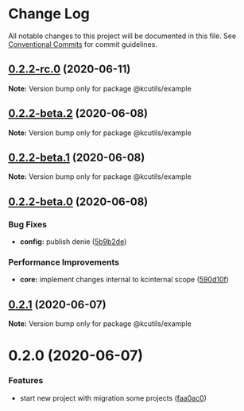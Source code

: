 # Change Log

All notable changes to this project will be documented in this file.
See [Conventional Commits](https://conventionalcommits.org) for commit guidelines.

## [0.2.2-rc.0](https://github.com/kamontat/kcutils/compare/@kcutils/example@0.2.2-beta.2...@kcutils/example@0.2.2-rc.0) (2020-06-11)

**Note:** Version bump only for package @kcutils/example





## [0.2.2-beta.2](https://github.com/kamontat/kcutils/compare/@kcutils/example@0.2.2-beta.1...@kcutils/example@0.2.2-beta.2) (2020-06-08)

**Note:** Version bump only for package @kcutils/example





## [0.2.2-beta.1](https://github.com/kamontat/kcutils/compare/@kcutils/example@0.2.2-beta.0...@kcutils/example@0.2.2-beta.1) (2020-06-08)

**Note:** Version bump only for package @kcutils/example





## [0.2.2-beta.0](https://github.com/kamontat/kcutils/compare/@kcutils/example@0.2.1...@kcutils/example@0.2.2-beta.0) (2020-06-08)


### Bug Fixes

* **config:** publish denie ([5b9b2de](https://github.com/kamontat/kcutils/commit/5b9b2de3ad51695cda80fc488be3702b08b0afb6))


### Performance Improvements

* **core:** implement changes internal to kcinternal scope ([590d10f](https://github.com/kamontat/kcutils/commit/590d10ff35d617e9964691b7a12d10f5b9170902))





## [0.2.1](https://github.com/kamontat/kcutils/compare/@kcutils/example@0.2.0...@kcutils/example@0.2.1) (2020-06-07)

**Note:** Version bump only for package @kcutils/example





# 0.2.0 (2020-06-07)


### Features

* start new project with migration some projects ([faa0ac0](https://github.com/kamontat/kcutils/commit/faa0ac00d95421af7540936e98f619475d3e5532))
